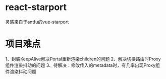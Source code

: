 # react-starport
灵感来自于antfu的vue-starport

# 项目难点
1、封装KeepAlive解决Portal重新渲染children的问题
2、解决切换路由时Proxy组件渲染抖动的问题
3、待解决：修改传入的metadata时，有几率出现Proxy组件渲染抖动问题